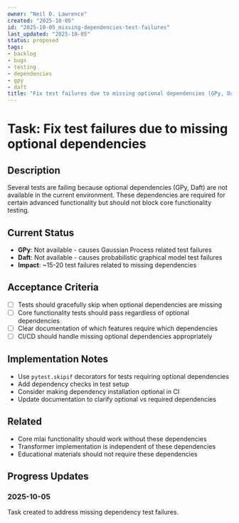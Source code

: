 ```yaml
---
owner: "Neil D. Lawrence"
created: "2025-10-05"
id: "2025-10-05_missing-dependencies-test-failures"
last_updated: "2025-10-05"
status: proposed
tags:
- backlog
- bugs
- testing
- dependencies
- gpy
- daft
title: "Fix test failures due to missing optional dependencies (GPy, Daft)"
---
```


# Task: Fix test failures due to missing optional dependencies

## Description

Several tests are failing because optional dependencies (GPy, Daft) are not available in the current environment. These dependencies are required for certain advanced functionality but should not block core functionality testing.

## Current Status

- **GPy**: Not available - causes Gaussian Process related test failures
- **Daft**: Not available - causes probabilistic graphical model test failures
- **Impact**: ~15-20 test failures related to missing dependencies

## Acceptance Criteria

- [ ] Tests should gracefully skip when optional dependencies are missing
- [ ] Core functionality tests should pass regardless of optional dependencies
- [ ] Clear documentation of which features require which dependencies
- [ ] CI/CD should handle missing optional dependencies appropriately

## Implementation Notes

- Use `pytest.skipif` decorators for tests requiring optional dependencies
- Add dependency checks in test setup
- Consider making dependency installation optional in CI
- Update documentation to clarify optional vs required dependencies

## Related

- Core mlai functionality should work without these dependencies
- Transformer implementation is independent of these dependencies
- Educational materials should not require these dependencies

## Progress Updates

### 2025-10-05
Task created to address missing dependency test failures.
